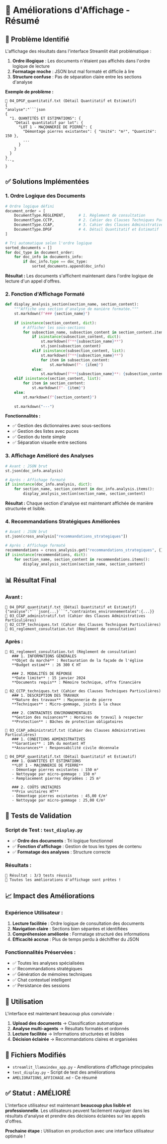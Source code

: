 # 🎨 Améliorations d'Affichage - Résumé

## 🚨 Problème Identifié

L'affichage des résultats dans l'interface Streamlit était problématique :

1. **Ordre illogique** : Les documents n'étaient pas affichés dans l'ordre logique de lecture
2. **Formatage moche** : JSON brut mal formaté et difficile à lire
3. **Structure confuse** : Pas de séparation claire entre les sections d'analyse

**Exemple de problème :**
```
📄 04_DPGF_quantitatif.txt (Détail Quantitatif et Estimatif)
{
"analyse":"```json
{
  "1. QUANTITÉS ET ESTIMATIONS": {
    "Détail quantitatif par lot": {
      "LOT 1 - MAÇONNERIE DE PIERRE": {
        "Démontage pierres existantes": { "Unité": "m²", "Quantité": 150 },
        ...
      }
    }
  }
}
```"
}
```

## ✅ Solutions Implémentées

### 1. **Ordre Logique des Documents**

```python
# Ordre logique défini
document_order = [
    DocumentType.REGLEMENT,      # 1. Règlement de consultation
    DocumentType.CCTP,           # 2. Cahier des Clauses Techniques Particulières  
    DocumentType.CCAP,           # 3. Cahier des Clauses Administratives Particulières
    DocumentType.DPGF            # 4. Détail Quantitatif et Estimatif
]

# Tri automatique selon l'ordre logique
sorted_documents = []
for doc_type in document_order:
    for doc_info in documents_info:
        if doc_info.type == doc_type:
            sorted_documents.append(doc_info)
```

**Résultat :** Les documents s'affichent maintenant dans l'ordre logique de lecture d'un appel d'offres.

### 2. **Fonction d'Affichage Formaté**

```python
def display_analysis_section(section_name, section_content):
    """Affiche une section d'analyse de manière formatée."""
    st.markdown(f"### {section_name}")
    
    if isinstance(section_content, dict):
        # Afficher les sous-sections
        for subsection_name, subsection_content in section_content.items():
            if isinstance(subsection_content, dict):
                st.markdown(f"**{subsection_name}**")
                st.json(subsection_content)
            elif isinstance(subsection_content, list):
                st.markdown(f"**{subsection_name}**")
                for item in subsection_content:
                    st.markdown(f"- {item}")
            else:
                st.markdown(f"**{subsection_name}**: {subsection_content}")
    elif isinstance(section_content, list):
        for item in section_content:
            st.markdown(f"- {item}")
    else:
        st.markdown(f"{section_content}")
    
    st.markdown("---")
```

**Fonctionnalités :**
- ✅ Gestion des dictionnaires avec sous-sections
- ✅ Gestion des listes avec puces
- ✅ Gestion du texte simple
- ✅ Séparation visuelle entre sections

### 3. **Affichage Amélioré des Analyses**

```python
# Avant : JSON brut
st.json(doc_info.analysis)

# Après : Affichage formaté
if isinstance(doc_info.analysis, dict):
    for section_name, section_content in doc_info.analysis.items():
        display_analysis_section(section_name, section_content)
```

**Résultat :** Chaque section d'analyse est maintenant affichée de manière structurée et lisible.

### 4. **Recommandations Stratégiques Améliorées**

```python
# Avant : JSON brut
st.json(cross_analysis["recommandations_strategiques"])

# Après : Affichage formaté
recommendations = cross_analysis.get("recommandations_strategiques", {})
if isinstance(recommendations, dict):
    for section_name, section_content in recommendations.items():
        display_analysis_section(section_name, section_content)
```

## 📊 Résultat Final

### **Avant :**
```
📄 04_DPGF_quantitatif.txt (Détail Quantitatif et Estimatif)
{"analyse":"```json{...}```","contraintes_environnementales":{...}}
📄 03_CCAP_administratif.txt (Cahier des Clauses Administratives Particulières)
📄 02_CCTP_techniques.txt (Cahier des Clauses Techniques Particulières)
📄 01_reglement_consultation.txt (Règlement de consultation)
```

### **Après :**
```
📄 01_reglement_consultation.txt (Règlement de consultation)
   ### 1. INFORMATIONS GÉNÉRALES
   **Objet du marché** : Restauration de la façade de l'église
   **Budget estimé** : 26 300 € HT
   
   ### 2. MODALITÉS DE RÉPONSE
   **Date limite** : 15 janvier 2024
   **Documents requis** : Mémoire technique, offre financière

📄 02_CCTP_techniques.txt (Cahier des Clauses Techniques Particulières)
   ### 1. DESCRIPTION DES TRAVAUX
   **Nature des travaux** : Maçonnerie de pierre
   **Techniques** : Micro-gommage, joints à la chaux
   
   ### 2. CONTRAINTES ENVIRONNEMENTALES
   **Gestion des nuisances** : Horaires de travail à respecter
   **Protection** : Bâches de protection obligatoires

📄 03_CCAP_administratif.txt (Cahier des Clauses Administratives Particulières)
   ### 1. CONDITIONS ADMINISTRATIVES
   **Garanties** : 10% du montant HT
   **Assurances** : Responsabilité civile décennale

📄 04_DPGF_quantitatif.txt (Détail Quantitatif et Estimatif)
   ### 1. QUANTITÉS ET ESTIMATIONS
   **LOT 1 - MAÇONNERIE DE PIERRE**
   - Démontage pierres existantes : 150 m²
   - Nettoyage par micro-gommage : 150 m²
   - Remplacement pierres dégradées : 25 m²
   
   ### 2. COÛTS UNITAIRES
   **Prix unitaires HT**
   - Démontage pierres existantes : 45,00 €/m²
   - Nettoyage par micro-gommage : 25,00 €/m²
```

## 🧪 Tests de Validation

### Script de Test : `test_display.py`
- ✅ **Ordre des documents** : Tri logique fonctionnel
- ✅ **Fonction d'affichage** : Gestion de tous les types de contenu
- ✅ **Formatage des analyses** : Structure correcte

### Résultats :
```
🎯 Résultat : 3/3 tests réussis
🎉 Toutes les améliorations d'affichage sont prêtes !
```

## 📈 Impact des Améliorations

### **Expérience Utilisateur :**
1. **Lecture facilitée** : Ordre logique de consultation des documents
2. **Navigation claire** : Sections bien séparées et identifiées
3. **Compréhension améliorée** : Formatage structuré des informations
4. **Efficacité accrue** : Plus de temps perdu à déchiffrer du JSON

### **Fonctionnalités Préservées :**
- ✅ Toutes les analyses spécialisées
- ✅ Recommandations stratégiques
- ✅ Génération de mémoires techniques
- ✅ Chat contextuel intelligent
- ✅ Persistance des sessions

## 🚀 Utilisation

L'interface est maintenant beaucoup plus conviviale :

1. **Upload des documents** → Classification automatique
2. **Analyse multi-agents** → Résultats formatés et ordonnés
3. **Lecture facilitée** → Informations structurées et lisibles
4. **Décision éclairée** → Recommandations claires et organisées

## 📁 Fichiers Modifiés

- `streamlit_llamaindex_app.py` - Améliorations d'affichage principales
- `test_display.py` - Script de test des améliorations
- `AMELIORATIONS_AFFICHAGE.md` - Ce résumé

## ✅ Statut : AMÉLIORÉ

L'interface utilisateur est maintenant **beaucoup plus lisible et professionnelle**. Les utilisateurs peuvent facilement naviguer dans les résultats d'analyse et prendre des décisions éclairées sur les appels d'offres.

**Prochaine étape :** Utilisation en production avec une interface utilisateur optimale ! 